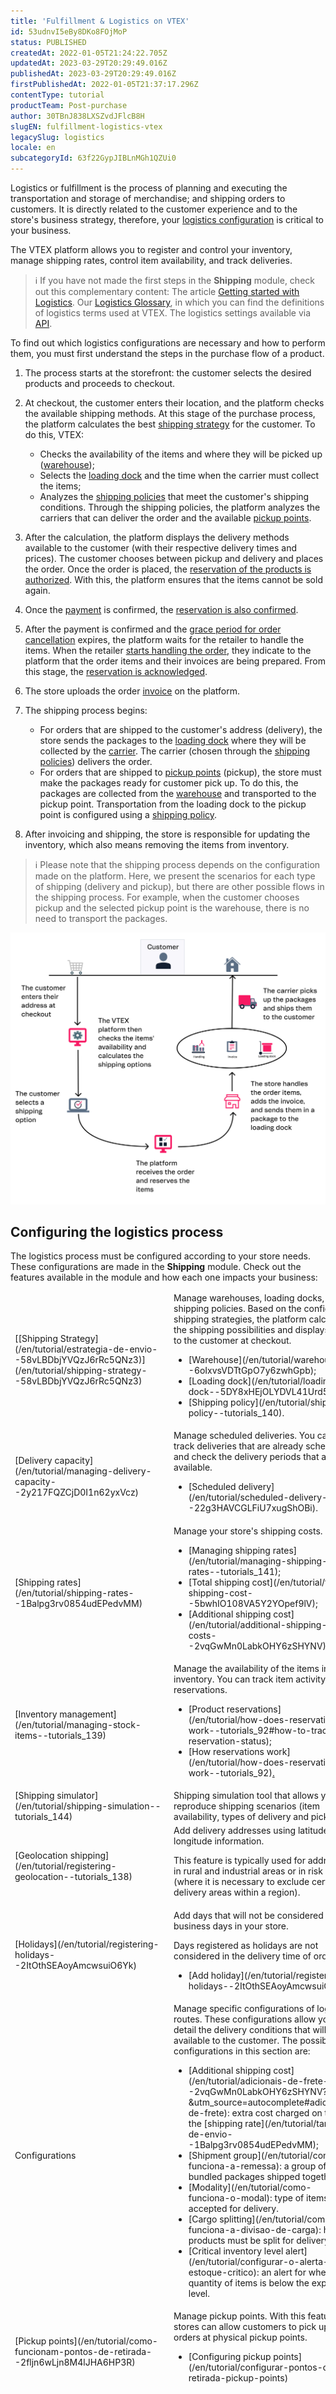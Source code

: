 ```yaml
---
title: 'Fulfillment & Logistics on VTEX'
id: 53udnvI5eBy8DKo8FOjMoP
status: PUBLISHED
createdAt: 2022-01-05T21:24:22.705Z
updatedAt: 2023-03-29T20:29:49.016Z
publishedAt: 2023-03-29T20:29:49.016Z
firstPublishedAt: 2022-01-05T21:37:17.296Z
contentType: tutorial
productTeam: Post-purchase
author: 30TBnJ838LXSZvdJFlcB8H
slugEN: fulfillment-logistics-vtex
legacySlug: logistics
locale: en
subcategoryId: 63f22GypJIBLnMGh1QZUi0
---
```


Logistics or fulfillment is the process of planning and executing the transportation and storage of merchandise; and shipping orders to customers. It is directly related to the customer experience and to the store's business strategy, therefore, your [logistics configuration](/en/tutorial/logistics--53udnvI5eBy8DKo8FOjMoP#configuring-the-logistics-process) is critical to your business. 

The VTEX platform allows you to register and control your inventory, manage shipping rates, control item availability, and track deliveries. 

> ℹ️ If you have not made the first steps in the **Shipping** module, check out this complementary content: The article [Getting started with Logistics](/en/tracks/logistica-101--13TFDwDttPl9ki9OXQhyjx/6Y8C1JuPtO5E61Ew91tq1a). Our [Logistics Glossary](/en/tutorial/logistics-glossary--16DSSiXn548rsidi0A8Hby), in which you can find the definitions of logistics terms used at VTEX. The logistics settings available via [API](https://developers.vtex.com/vtex-rest-api/reference/logistics-api-overview).

To find out which logistics configurations are necessary and how to perform them, you must first understand the steps in the purchase flow of a product.

1. The process starts at the storefront: the customer selects the desired products and proceeds to checkout.
2. At checkout, the customer enters their location, and the platform checks the available shipping methods. At this stage of the purchase process, the platform calculates the best [shipping strategy](/en/tutorial/shipping-strategy--58vLBDbjYVQzJ6rRc5QNz3) for the customer. To do this, VTEX: 
    * Checks the availability of the items and where they will be picked up ([warehouse](/en/tutorial/warehouse--6oIxvsVDTtGpO7y6zwhGpb));
    * Selects the [loading dock](/en/tutorial/loading-dock--5DY8xHEjOLYDVL41Urd5qj) and the time when the carrier must collect the items;
    * Analyzes the [shipping policies](/en/tutorial/shipping-policy--tutorials_140) that meet the customer's shipping conditions. Through the shipping policies, the platform analyzes the carriers that can deliver the order and the available [pickup points](/en/tutorial/how-pickup-points-work--2fljn6wLjn8M4lJHA6HP3R). 
3. After the calculation, the platform displays the delivery methods available to the customer (with their respective delivery times and prices). The customer chooses between pickup and delivery and places the order. 
Once the order is placed, the [reservation of the products is authorized](/en/tutorial/how-does-reservation-work--tutorials_92#authorized-reservation). With this, the platform ensures that the items cannot be sold again. 

4. Once the [payment](/en/tracks/payments--6GAS7ZzGAm7AGoEAwDbwJG/kdPbEIWf8Xq8tESQvViMB) is confirmed, the [reservation is also confirmed](/en/tutorial/how-does-reservation-work--tutorials_92#confirmed-reservation).
5. After the payment is confirmed and the [grace period for order cancellation](/en/tutorial/setting-the-grace-period-for-order-cancellation--jYFdnPDtNm4WCEkYWqqC) expires, the platform waits for the retailer to handle the items. When the retailer [starts handling the order](/en/tutorial/moving-order-to-start-handling-status--tutorials_198), they indicate to the platform that the order items and their invoices are being prepared. From this stage, the [reservation is acknowledged](/en/tutorial/how-does-reservation-work--tutorials_92#acknowledged-reservation).
6. The store uploads the order [invoice](/en/tracks/orders--2xkTisx4SXOWXQel8Jg8sa/2WgQrlHTyVo4hLjhUs1LMT) on the platform.  
7. The shipping process begins:
    * For orders that are shipped to the customer's address (delivery), the store sends the packages to the [loading dock](/en/tutorial/loading-dock--5DY8xHEjOLYDVL41Urd5qj) where they will be collected by the [carrier](/en/tutorial/carries-on-vtex--7u9duMD5UQa2QQwukAWMcE). The carrier (chosen through the [shipping policies](/en/tutorial/shipping-policy--tutorials_140)) delivers the order.
    * For orders that are shipped to [pickup points](/en/tutorial/how-pickup-points-work--2fljn6wLjn8M4lJHA6HP3R) (pickup), the store must make the packages ready for customer pick up. To do this, the packages are collected from the [warehouse](/en/tutorial/warehouse--6oIxvsVDTtGpO7y6zwhGpb) and transported to the pickup point. Transportation from the loading dock to the pickup point is configured using a [shipping policy](/en/tutorial/shipping-policy--tutorials_140).

8. After invoicing and shipping, the store is responsible for updating the inventory, which also means removing the items from inventory.

> ℹ️ Please note that the shipping process depends on the configuration made on the platform. Here, we present the scenarios for each type of shipping (delivery and pickup), but there are other possible flows in the shipping process. For example, when the customer chooses pickup and the selected pickup point is the warehouse, there is no need to transport the packages.

![Envio EN](https://raw.githubusercontent.com/vtexdocs/help-center-content/refs/heads/main/docs/en/tutorials/shipping/logistics-overview/fulfillment-logistics-vtex_1.svg)

## Configuring the logistics process

The logistics process must be configured according to your store needs. These configurations are made in the **Shipping** module. Check out the features available in the module and how each one impacts your business:
<table class="w-100 center mv7 bb b--gray" style="border-spacing: 0px; border-collapse: collapse;">
    <thead class="w-100 center mv7 bb b--gray" style="border-spacing: 0px; border-collapse: collapse;">
  <tr class="bb b--muted-3">
   <td class="t-body pa5" style="min-width: 15rem;">[<span class="t-body c-on-base pa2 mw6 br2 bg-muted-4" style="word-break: break-word; overflow-wrap: break-word;">[Shipping Strategy](/en/tutorial/estrategia-de-envio--58vLBDbjYVQzJ6rRc5QNz3)](/en/tutorial/shipping-strategy--58vLBDbjYVQzJ6rRc5QNz3)
   </td>
   <td class="t-body pa5" style="min-width: 15rem;">Manage warehouses, loading docks, and shipping policies. Based on the configured shipping strategies, the platform calculates the shipping possibilities and displays them to the customer at checkout.
<body>
<ul>
<li>[Warehouse](/en/tutorial/warehouse--6oIxvsVDTtGpO7y6zwhGpb);</li>
<li>[Loading dock](/en/tutorial/loading-dock--5DY8xHEjOLYDVL41Urd5qj);</li>
<li>[Shipping policy](/en/tutorial/shipping-policy--tutorials_140).</li>
</body>
</ul>
   </td>
  </tr>
   <tr class="bb b--muted-3">
   <td class="t-body pa5" style="min-width: 15rem;">[<span class="t-body c-on-base pa2 mw6 br2 bg-muted-4" style="word-break: break-word; overflow-wrap: break-word;">Delivery capacity](/en/tutorial/managing-delivery-capacity--2y217FQZCjD0I1n62yxVcz)<span>
   </td>
   <td class="t-body pa5" style="min-width: 15rem;">Manage scheduled deliveries. You can track deliveries that are already scheduled and check the delivery periods that are still available.
<body>
<ul>
<li>[Scheduled delivery](/en/tutorial/scheduled-delivery--22g3HAVCGLFiU7xugShOBi).</li>
</body>
</ul>
   </td>
  </tr>
   <tr class="bb b--muted-3">
   <td class="t-body pa5" style="min-width: 15rem;">[<span class="t-body c-on-base pa2 mw6 br2 bg-muted-4" style="word-break: break-word; overflow-wrap: break-word;">Shipping rates](/en/tutorial/shipping-rates--1Balpg3rv0854udEPedvMM)</span>
   </td>
   <td class="t-body pa5" style="min-width: 15rem;">Manage your store's shipping costs.
<body>
<ul>
<li>[Managing shipping rates](/en/tutorial/managing-shipping-rates--tutorials_141);</li>
<li>[Total shipping cost](/en/tutorial/total-shipping-cost--5bwhIO108VA5Y2YOpef9lV);</li>
<li>[Additional shipping cost](/en/tutorial/additional-shipping-costs--2vqGwMn0LabkOHY6zSHYNV).</li>
</body>
</ul>
   </td>
  </tr>
   <tr class="bb b--muted-3">
   <td class="t-body pa5" style="min-width: 15rem;">[<span class="t-body c-on-base pa2 mw6 br2 bg-muted-4" style="word-break: break-word; overflow-wrap: break-word;">Inventory management](/en/tutorial/managing-stock-items--tutorials_139)</span>
   </td>
   <td class="t-body pa5" style="min-width: 15rem;">Manage the availability of the items in the inventory. You can track item activity and reservations.
<body>
<ul>
<li>[Product reservations](/en/tutorial/how-does-reservation-work--tutorials_92#how-to-track-reservation-status);</li>
<li>[How reservations work](/en/tutorial/how-does-reservation-work--tutorials_92)<span style="text-decoration:underline;">.</span>
</li>
</body>
</ul>
   </td>
  </tr>
   <tr class="bb b--muted-3">
   <td class="t-body pa5" style="min-width: 15rem;">[<span class="t-body c-on-base pa2 mw6 br2 bg-muted-4" style="word-break: break-word; overflow-wrap: break-word;">Shipping simulator](/en/tutorial/shipping-simulation--tutorials_144)</span>
   </td>
   <td class="t-body pa5" style="min-width: 15rem;">Shipping simulation tool that allows you to reproduce shipping scenarios (item availability, types of delivery and pickup). 
   </td>
  </tr>
   <tr class="bb b--muted-3">
   <td class="t-body pa5" style="min-width: 15rem;">[<span class="t-body c-on-base pa2 mw6 br2 bg-muted-4" style="word-break: break-word; overflow-wrap: break-word;">Geolocation shipping](/en/tutorial/registering-geolocation--tutorials_138)</span>
   </td>
   <td class="t-body pa5" style="min-width: 15rem;">Add delivery addresses using latitude and longitude information.

This feature is typically used for addresses in rural and industrial areas or in risk areas (where it is necessary to exclude certain delivery areas within a region).
   </td>
  </tr>
   <tr class="bb b--muted-3">
   <td class="t-body pa5" style="min-width: 15rem;">[<span class="t-body c-on-base pa2 mw6 br2 bg-muted-4" style="word-break: break-word; overflow-wrap: break-word;">Holidays](/en/tutorial/registering-holidays--2ItOthSEAoyAmcwsuiO6Yk)</span>
   </td>
   <td class="t-body pa5" style="min-width: 15rem;">Add days that will not be considered business days in your store. 

Days registered as holidays are not considered in the delivery time of orders.
<body>
<ul>
<li>[Add holiday](/en/tutorial/registering-holidays--2ItOthSEAoyAmcwsuiO6Yk)</li>
</body>
</ul>
   </td>
  </tr>
   <tr class="bb b--muted-3">
   <td class="t-body pa5" style="min-width: 15rem;"><span class="t-body c-on-base pa2 mw6 br2 bg-muted-4" style="word-break: break-word; overflow-wrap: break-word;">Configurations</span>
   </td>
   <td class="t-body pa5" style="min-width: 15rem;">Manage specific configurations of logistics routes. These configurations allow you to detail the delivery conditions that will be available to the customer. The possible configurations in this section are:
<body>
<ul>
<li>[Additional shipping cost](/en/tutorial/adicionais-de-frete--2vqGwMn0LabkOHY6zSHYNV?&utm_source=autocomplete#adicional-de-frete): extra cost charged on top of the [shipping rate](/en/tutorial/tarifas-de-envio--1Balpg3rv0854udEPedvMM);</li>
<li>[Shipment group](/en/tutorial/como-funciona-a-remessa): a group of bundled packages shipped together.</li>
<li>[Modality](/en/tutorial/como-funciona-o-modal): type of items accepted for delivery.</li>
<li>[Cargo splitting](/en/tutorial/como-funciona-a-divisao-de-carga): how products must be split for delivery.</li>
<li>[Critical inventory level alert](/en/tutorial/configurar-o-alerta-de-estoque-critico): an alert for when the quantity of items is below the expected level.</li>
</body>
</ul>
   </td>
  </tr>
   <tr class="bb b--muted-3">
   <td class="t-body pa5" style="min-width: 15rem;">[<span class="t-body c-on-base pa2 mw6 br2 bg-muted-4" style="word-break: break-word; overflow-wrap: break-word;">Pickup points](/en/tutorial/como-funcionam-pontos-de-retirada--2fljn6wLjn8M4lJHA6HP3R)</span>
   </td>
   <td class="t-body pa5" style="min-width: 15rem;">Manage pickup points. With this feature, stores can allow customers to pick up their orders at physical pickup points.
<body>
<ul>
<li>[Configuring pickup points](/en/tutorial/configurar-pontos-de-retirada-pickup-points)</li>
</body>
</ul>
   </td>
  </tr>
</table>

